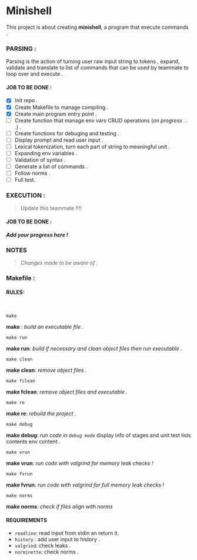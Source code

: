 # Minishell

This project is about creating **minishell**, a program that execute commands .

### PARSING :

Parsing is the action of turning user raw input string to tokens , expand, validate and translate to list of commands that can be used by teammate to loop over and execute .

#### JOB TO BE DONE  :

- [x]  Init repo .
- [x] Create Makefile to manage compiling .
- [x] Create main program entry point .
- [ ] Create function that manage env vars CRUD operations (*on progress . . .*) .
- [ ] Create functions for debuging and testing .
- [ ] Display prompt and read user input .
- [ ] Lexical tokenization, turn each part of string to meaningful unit .
- [ ] Expanding env variables .
- [ ] Validation of syntax .
- [ ] Generate a list of commands .
- [ ] Follow norms .
- [ ] Full test.

### EXECUTION :

> Update this teammate !!!!






#### JOB TO BE DONE  :

***Add your progress here !***


### NOTES

> *Changes made to be aware of .*




### Makefile  :

#### RULES:
<BR>
 
    make

 **make**
:   *build an executable file  .*

    make run

**make run**: *build if necessary and clean object files then run executable .*

    make clean

**make clean**: *remove object files .*
    
    make fclean

**make fclean**: *remove object files and executable .*

    make re

**make re**: *rebuild the project .*

    make debug

**make debug**: *run code in ```debug mode```* display info of stages and unit test lists contents env content .


    make vrun

**make vrun**: *run code with valgrind for memory leak checks !*

    make fvrun

**make fvrun**: *run code with valgrind for full memory leak checks !*


    make norms

**make norms**: *check if files align with norms*

#### REQUIREMENTS

- ```readline```: read input from stdin an return it.
- ```history``` : add user input to history .
- ```valgrind```: check leaks .
- ```norminette```: check norms .
